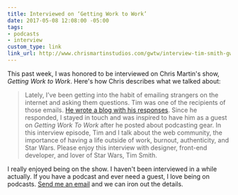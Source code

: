```yaml
---
title: Interviewed on ‘Getting Work to Work’
date: 2017-05-08 12:08:00 -05:00
tags:
- podcasts
- interview
custom_type: link
link_url: http://www.chrismartinstudios.com/gwtw/interview-tim-smith-gwtw56/
---
```


This past week, I was honored to be interviewed on Chris Martin's show, *Getting Work to Work*. Here's how Chris describes what we talked about:

> Lately, I’ve been getting into the habit of emailing strangers on the internet and asking them questions. Tim was one of the recipients of those emails. [He wrote a blog with his responses](http://www.chrismartinstudios.com/gwtw/interview-tim-smith-gwtw56/). Since he responded, I stayed in touch and was inspired to have him as a guest on *Getting Work To Work* after he posted about podcasting gear. In this interview episode, Tim and I talk about the web community, the importance of having a life outside of work, burnout, authenticity, and Star Wars. Please enjoy this interview with designer, front-end developer, and lover of Star Wars, Tim Smith.

I really enjoyed being on the show. I haven't been interviewed in a while actually. If you have a podcast and ever need a guest, I love being on podcasts. [Send me an email](mailto:smith@ttimsmith.com) and we can iron out the details.